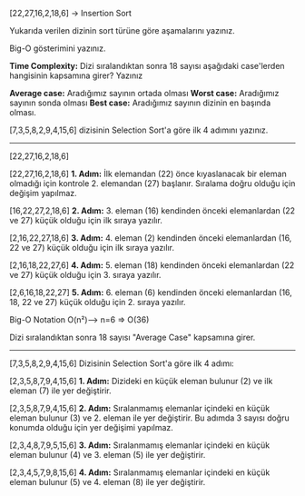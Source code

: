 [22,27,16,2,18,6] -> Insertion Sort

Yukarıda verilen dizinin sort türüne göre aşamalarını yazınız.

Big-O gösterimini yazınız.

**Time Complexity:** Dizi sıralandıktan sonra 18 sayısı aşağıdaki case'lerden hangisinin kapsamına girer? Yazınız

**Average case:** Aradığımız sayının ortada olması
**Worst case:** Aradığımız sayının sonda olması
**Best case:** Aradığımız sayının dizinin en başında olması.




[7,3,5,8,2,9,4,15,6] dizisinin Selection Sort'a göre ilk 4 adımını yazınız.

---

[22,27,16,2,18,6]

[22,27,16,2,18,6] **1. Adım:** İlk elemandan (22) önce kıyaslanacak bir eleman olmadığı için kontrole 2. elemandan (27) başlanır. Sıralama doğru olduğu için değişim yapılmaz.

[16,22,27,2,18,6] **2. Adım:** 3. eleman (16) kendinden önceki elemanlardan (22 ve 27) küçük olduğu için ilk sıraya yazılır.

[2,16,22,27,18,6] **3. Adım:** 4. eleman (2) kendinden önceki elemanlardan (16, 22 ve 27) küçük olduğu için ilk sıraya yazılır.

[2,16,18,22,27,6] **4. Adım:** 5. eleman (18) kendinden önceki elemanlardan (22 ve 27) küçük olduğu için 3. sıraya yazılır.

[2,6,16,18,22,27] **5. Adım:** 6. eleman (6) kendinden önceki elemanlardan (16, 18, 22 ve 27) küçük olduğu için 2. sıraya yazılır.


Big-O Notation O(n²)--> n=6 => O(36)

Dizi sıralandıktan sonra 18 sayısı "Average Case" kapsamına girer.

---

[7,3,5,8,2,9,4,15,6] Dizisinin Selection Sort'a göre ilk 4 adımı:

[2,3,5,8,7,9,4,15,6] **1. Adım:** Dizideki en küçük eleman bulunur (2) ve ilk eleman (7) ile yer değiştirir.

[2,3,5,8,7,9,4,15,6] **2. Adım:** Sıralanmamış elemanlar içindeki en küçük eleman bulunur (3) ve 2. eleman ile yer değiştirir. Bu adımda 3 sayısı doğru konumda olduğu için yer değişimi yapılmaz.

[2,3,4,8,7,9,5,15,6] **3. Adım:** Sıralanmamış elemanlar içindeki en küçük eleman bulunur (4) ve 3. eleman (5) ile yer değiştirir.

[2,3,4,5,7,9,8,15,6] **4. Adım:** Sıralanmamış elemanlar içindeki en küçük eleman bulunur (5) ve 4. eleman (8) ile yer değiştirir.
